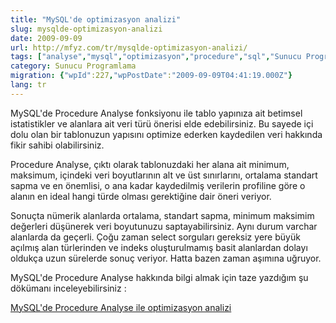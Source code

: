 ```yaml
---
title: "MySQL'de optimizasyon analizi"
slug: mysqlde-optimizasyon-analizi
date: 2009-09-09
url: http://mfyz.com/tr/mysqlde-optimizasyon-analizi/
tags: ["analyse","mysql","optimizasyon","procedure","sql","Sunucu Programlama"]
category: Sunucu Programlama
migration: {"wpId":227,"wpPostDate":"2009-09-09T04:41:19.000Z"}
lang: tr
---
```


MySQL'de Procedure Analyse fonksiyonu ile tablo yapınıza ait betimsel istatistikler ve alanlara ait veri türü önerisi elde edebilirsiniz. Bu sayede içi dolu olan bir tablonuzun yapısını optimize ederken kaydedilen veri hakkında fikir sahibi olabilirsiniz.

Procedure Analyse, çıktı olarak tablonuzdaki her alana ait minimum, maksimum, içindeki veri boyutlarının alt ve üst sınırlarını, ortalama standart sapma ve en önemlisi, o ana kadar kaydedilmiş verilerin profiline göre o alanın en ideal hangi türde olması gerektiğine dair öneri veriyor.

Sonuçta nümerik alanlarda ortalama, standart sapma, minimum maksimim değerleri düşünerek veri boyutunuzu saptayabilirsiniz. Aynı durum varchar alanlarda da geçerli. Çoğu zaman select sorguları gereksiz yere büyük açılmış alan türlerinden ve indeks oluşturulmamış basit alanlardan dolayı oldukça uzun sürelerde sonuç veriyor. Hatta bazen zaman aşımına uğruyor.

MySQL'de Procedure Analyse hakkında bilgi almak için taze yazdığım şu dökümanı inceleyebilirsiniz :

[MySQL'de Procedure Analyse ile optimizasyon analizi](https://tr.mfyz.com/mysqlde-procedure-analyse-ile-optimizasyon-analizi/)